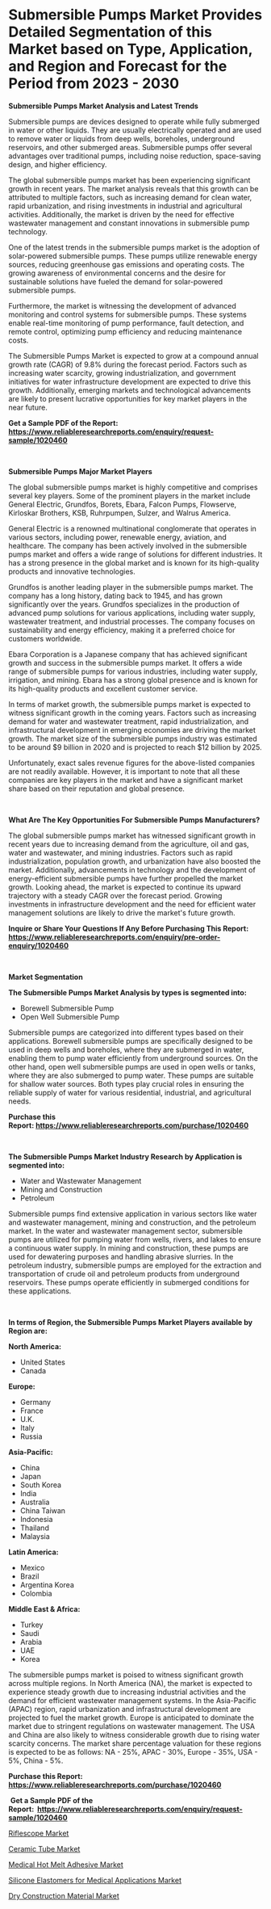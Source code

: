 <p><h1>Submersible Pumps Market Provides Detailed Segmentation of this Market based on Type, Application, and Region and Forecast for the Period from 2023 - 2030</h1></p><p><strong>Submersible Pumps Market Analysis and Latest Trends</strong></p>
<p><p>Submersible pumps are devices designed to operate while fully submerged in water or other liquids. They are usually electrically operated and are used to remove water or liquids from deep wells, boreholes, underground reservoirs, and other submerged areas. Submersible pumps offer several advantages over traditional pumps, including noise reduction, space-saving design, and higher efficiency.</p><p>The global submersible pumps market has been experiencing significant growth in recent years. The market analysis reveals that this growth can be attributed to multiple factors, such as increasing demand for clean water, rapid urbanization, and rising investments in industrial and agricultural activities. Additionally, the market is driven by the need for effective wastewater management and constant innovations in submersible pump technology.</p><p>One of the latest trends in the submersible pumps market is the adoption of solar-powered submersible pumps. These pumps utilize renewable energy sources, reducing greenhouse gas emissions and operating costs. The growing awareness of environmental concerns and the desire for sustainable solutions have fueled the demand for solar-powered submersible pumps.</p><p>Furthermore, the market is witnessing the development of advanced monitoring and control systems for submersible pumps. These systems enable real-time monitoring of pump performance, fault detection, and remote control, optimizing pump efficiency and reducing maintenance costs.</p><p>The Submersible Pumps Market is expected to grow at a compound annual growth rate (CAGR) of 9.8% during the forecast period. Factors such as increasing water scarcity, growing industrialization, and government initiatives for water infrastructure development are expected to drive this growth. Additionally, emerging markets and technological advancements are likely to present lucrative opportunities for key market players in the near future.</p></p>
<p><strong>Get a Sample PDF of the Report:&nbsp; <a href="https://www.reliableresearchreports.com/enquiry/request-sample/1020460">https://www.reliableresearchreports.com/enquiry/request-sample/1020460</a></strong></p>
<p>&nbsp;</p>
<p><strong>Submersible Pumps Major Market Players</strong></p>
<p><p>The global submersible pumps market is highly competitive and comprises several key players. Some of the prominent players in the market include General Electric, Grundfos, Borets, Ebara, Falcon Pumps, Flowserve, Kirloskar Brothers, KSB, Ruhrpumpen, Sulzer, and Walrus America.</p><p>General Electric is a renowned multinational conglomerate that operates in various sectors, including power, renewable energy, aviation, and healthcare. The company has been actively involved in the submersible pumps market and offers a wide range of solutions for different industries. It has a strong presence in the global market and is known for its high-quality products and innovative technologies.</p><p>Grundfos is another leading player in the submersible pumps market. The company has a long history, dating back to 1945, and has grown significantly over the years. Grundfos specializes in the production of advanced pump solutions for various applications, including water supply, wastewater treatment, and industrial processes. The company focuses on sustainability and energy efficiency, making it a preferred choice for customers worldwide.</p><p>Ebara Corporation is a Japanese company that has achieved significant growth and success in the submersible pumps market. It offers a wide range of submersible pumps for various industries, including water supply, irrigation, and mining. Ebara has a strong global presence and is known for its high-quality products and excellent customer service.</p><p>In terms of market growth, the submersible pumps market is expected to witness significant growth in the coming years. Factors such as increasing demand for water and wastewater treatment, rapid industrialization, and infrastructural development in emerging economies are driving the market growth. The market size of the submersible pumps industry was estimated to be around $9 billion in 2020 and is projected to reach $12 billion by 2025.</p><p>Unfortunately, exact sales revenue figures for the above-listed companies are not readily available. However, it is important to note that all these companies are key players in the market and have a significant market share based on their reputation and global presence.</p></p>
<p>&nbsp;</p>
<p><strong>What Are The Key Opportunities For Submersible Pumps Manufacturers?</strong></p>
<p><p>The global submersible pumps market has witnessed significant growth in recent years due to increasing demand from the agriculture, oil and gas, water and wastewater, and mining industries. Factors such as rapid industrialization, population growth, and urbanization have also boosted the market. Additionally, advancements in technology and the development of energy-efficient submersible pumps have further propelled the market growth. Looking ahead, the market is expected to continue its upward trajectory with a steady CAGR over the forecast period. Growing investments in infrastructure development and the need for efficient water management solutions are likely to drive the market's future growth.</p></p>
<p><strong>Inquire or Share Your Questions If Any Before Purchasing This Report: <a href="https://www.reliableresearchreports.com/enquiry/pre-order-enquiry/1020460">https://www.reliableresearchreports.com/enquiry/pre-order-enquiry/1020460</a></strong></p>
<p>&nbsp;</p>
<p><strong>Market Segmentation</strong></p>
<p><strong>The Submersible Pumps Market Analysis by types is segmented into:</strong></p>
<p><ul><li>Borewell Submersible Pump</li><li>Open Well Submersible Pump</li></ul></p>
<p><p>Submersible pumps are categorized into different types based on their applications. Borewell submersible pumps are specifically designed to be used in deep wells and boreholes, where they are submerged in water, enabling them to pump water efficiently from underground sources. On the other hand, open well submersible pumps are used in open wells or tanks, where they are also submerged to pump water. These pumps are suitable for shallow water sources. Both types play crucial roles in ensuring the reliable supply of water for various residential, industrial, and agricultural needs.</p></p>
<p><strong>Purchase this Report:&nbsp;<a href="https://www.reliableresearchreports.com/purchase/1020460">https://www.reliableresearchreports.com/purchase/1020460</a></strong></p>
<p>&nbsp;</p>
<p><strong>The Submersible Pumps Market Industry Research by Application is segmented into:</strong></p>
<p><ul><li>Water and Wastewater Management</li><li>Mining and Construction</li><li>Petroleum</li></ul></p>
<p><p>Submersible pumps find extensive application in various sectors like water and wastewater management, mining and construction, and the petroleum market. In the water and wastewater management sector, submersible pumps are utilized for pumping water from wells, rivers, and lakes to ensure a continuous water supply. In mining and construction, these pumps are used for dewatering purposes and handling abrasive slurries. In the petroleum industry, submersible pumps are employed for the extraction and transportation of crude oil and petroleum products from underground reservoirs. These pumps operate efficiently in submerged conditions for these applications.</p></p>
<p>&nbsp;</p>
<p><strong>In terms of Region, the Submersible Pumps Market Players available by Region are:</strong></p>
<p>
    <p> <strong> North America: </strong>
        <ul>
            <li>United States</li>
            <li>Canada</li>
        </ul>
        </p> 
    <p> <strong> Europe: </strong>
        <ul>
            <li>Germany</li>
            <li>France</li>
            <li>U.K.</li>
            <li>Italy</li>
            <li>Russia</li>
        </ul>
        </p> 
    <p> <strong> Asia-Pacific: </strong>
        <ul>
            <li>China</li>
            <li>Japan</li>
            <li>South Korea</li>
            <li>India</li>
            <li>Australia</li>
            <li>China Taiwan</li>
            <li>Indonesia</li>
            <li>Thailand</li>
            <li>Malaysia</li>
        </ul>
        </p> 
    <p> <strong> Latin America: </strong>
        <ul>
            <li>Mexico</li>
            <li>Brazil</li>
            <li>Argentina Korea</li>
            <li>Colombia</li>
        </ul>
        </p> 
    <p> <strong> Middle East & Africa: </strong>
        <ul>
            <li>Turkey</li>
            <li>Saudi</li>
            <li>Arabia</li>
            <li>UAE</li>
            <li>Korea</li>
        </ul>
    </p>
    </p>
<p><p>The submersible pumps market is poised to witness significant growth across multiple regions. In North America (NA), the market is expected to experience steady growth due to increasing industrial activities and the demand for efficient wastewater management systems. In the Asia-Pacific (APAC) region, rapid urbanization and infrastructural development are projected to fuel the market growth. Europe is anticipated to dominate the market due to stringent regulations on wastewater management. The USA and China are also likely to witness considerable growth due to rising water scarcity concerns. The market share percentage valuation for these regions is expected to be as follows: NA - 25%, APAC - 30%, Europe - 35%, USA - 5%, China - 5%.</p></p>
<p><strong>Purchase this Report: <a href="https://www.reliableresearchreports.com/purchase/1020460">https://www.reliableresearchreports.com/purchase/1020460</a></strong></p>
<p>&nbsp;<strong>Get a Sample PDF of the Report:&nbsp;&nbsp;<a href="https://www.reliableresearchreports.com/enquiry/request-sample/1020460">https://www.reliableresearchreports.com/enquiry/request-sample/1020460</a></strong></p>
<p><strong></strong></p>
<p><p><a href="https://issuu.com/reportprime-2/docs/riflescope-market-size-2030.pptx?fr=xKAE9_zU1NQ">Riflescope Market</a></p><p><a href="https://medium.com/@isidrowolff1966/ceramic-tube-market-size-growth-forecast-2023-2030-2f5d1b2c1c80">Ceramic Tube Market</a></p><p><a href="https://www.reportprime.com/medical-hot-melt-adhesive-r10382">Medical Hot Melt Adhesive Market</a></p><p><a href="https://www.reportprime.com/silicone-elastomers-for-medical-applications-r10380">Silicone Elastomers for Medical Applications Market</a></p><p><a href="https://issuu.com/reportprime-2/docs/dry-construction-material-market-size-2030.pptx?fr=xKAE9_zU1NQ">Dry Construction Material Market</a></p></p>